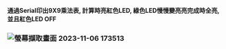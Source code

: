 #### 通過Serial印出9X9乘法表, 計算時亮紅色LED, 綠色LED慢慢變亮亮完成時全亮, 並且紅色LED OFF

### ![螢幕擷取畫面 2023-11-06 173513](https://github.com/c1345672c/ES2023/assets/144580580/f0076d97-4d73-4dbf-95fe-a88509384a60)
